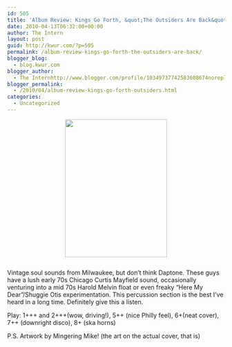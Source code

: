 ```yaml
---
id: 505
title: 'Album Review: Kings Go Forth, &quot;The Outsiders Are Back&quot;'
date: 2010-04-13T06:32:00+00:00
author: The Intern
layout: post
guid: http://kwur.com/?p=505
permalink: /album-review-kings-go-forth-the-outsiders-are-back/
blogger_blog:
  - blog.kwur.com
blogger_author:
  - The Internhttp://www.blogger.com/profile/10349737742583608674noreply@blogger.com
blogger_permalink:
  - /2010/04/album-review-kings-go-forth-outsiders.html
categories:
  - Uncategorized
---
```

<div class="pf-content">
  <p>
    <a onblur="try {parent.deselectBloggerImageGracefully();} catch(e) {}" href="http://www.kwur.com/blog/uploaded_images/442px-Johnny_Gruelle_illustration_-_Rapunzel_-_Project_Gutenberg_etext_11027-774133.jpg"><img style="display:block; margin:0px auto 10px; text-align:center;cursor:pointer; cursor:hand;width: 236px; height: 320px;" src="http://www.kwur.com/blog/uploaded_images/442px-Johnny_Gruelle_illustration_-_Rapunzel_-_Project_Gutenberg_etext_11027-774129.jpg" border="0" alt="" /></a><br />Vintage soul sounds from Milwaukee, but don&#8217;t think Daptone. These guys have a lush early 70s Chicago Curtis Mayfield sound, occasionally venturing into a mid 70s Harold Melvin float or even freaky &#8220;Here My Dear&#8221;/Shuggie Otis experimentation. This percussion section is the best I&#8217;ve heard in a long time. Definitely give this a listen.
  </p>
  
  <p>
    Play: 1+++ and 2+++(wow, driving!), 5++ (nice Philly feel), 6+(neat cover), 7++ (downright disco), 8+ (ska horns)
  </p>
  
  <p>
    P.S. Artwork by Mingering Mike! (the art on the actual cover, that is)
  </p>
</div>